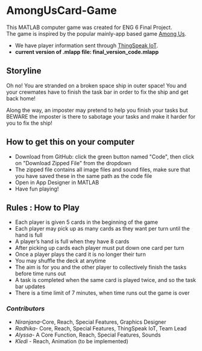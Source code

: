 # AmongUsCard-Game
This MATLAB computer game was created for ENG 6 Final Project.  
The game is inspired by the popular mainly-app based game [Among Us](https://www.google.com/search?q=among+us&oq=among+us&aqs=chrome..69i57j46i433j0i433l3j69i60l2j69i61.1497j0j7&sourceid=chrome&ie=UTF-8).
- We have player information sent through [ThingSpeak IoT](https://thingspeak.com/).
- **current version of .mlapp file: final_version_code.mlapp** 

## Storyline
Oh no! You are stranded on a broken space ship in outer space! 
You and your crewmates have to finish the task bar in order to fix the ship and 
get back home! 

Along the way, an imposter may pretend to help you finish your tasks but 
BEWARE the imposter is there to sabotage your tasks and make it harder for
 you to fix the ship!
 
## How to get this on your computer
- Download from GitHub: click the green button named "Code", then click on "Download Zipped File" from the dropdown
- The zipped file contains all image files and sound files, make sure that you have saved these in the same path as the code file
- Open in App Designer in MATLAB
- Have fun playing!

## Rules : How to Play
- Each player is given 5 cards in the beginning of the game
- Each player may pick up as many cards as they want per turn until the hand is full 
- A player’s hand is full when they have 8 cards 
- After picking up cards each player must put down one card per turn
- Once a player plays the card it is no longer their turn
- You may shuffle the deck at anytime 
- The aim is for you and the other player to collectively finish the tasks before time runs out
- A task is completed when the same card is played twice, and so the task bar updates
- There is a time limit of 7 minutes, when time runs out the game is over 

### *Contributors*
* *Niranjana*-Core, Reach, Special Features, Graphics Designer
* *Radhika*- Core, Reach, Special Features, ThingSpeak IoT, Team Lead
* *Alyssa*- A Core Function, Reach, Special Features, Sounds
* *Kledi* - Reach, Animation (to be implemented)



